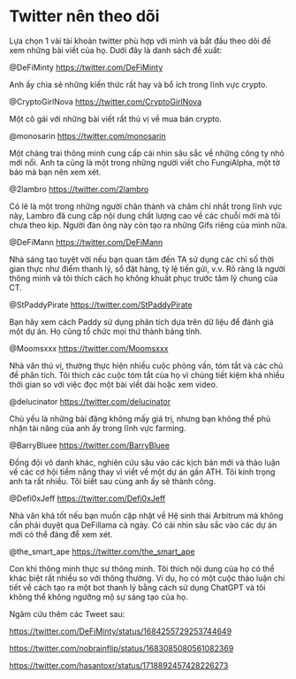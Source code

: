 # Twitter nên theo dõi

Lựa chọn 1 vài tài khoản twitter phù hợp với mình và bắt đầu theo dõi để xem những bài viết của họ. Dưới đây là danh sách đề xuất:

@DeFiMinty https://twitter.com/DeFiMinty

Anh ấy chia sẻ những kiến thức rất hay và bổ ích trong lĩnh vực crypto.

@CryptoGirlNova https://twitter.com/CryptoGirlNova

Một cô gái với những bài viết rất thú vị về mua bán crypto.

@monosarin https://twitter.com/monosarin

Một chàng trai thông minh cung cấp cái nhìn sâu sắc về những công ty nhỏ mới nổi. Anh ta cũng là một trong những người viết cho FungiAlpha, một tờ báo mà bạn nên xem xét.

@2lambro https://twitter.com/2lambro

Có lẽ là một trong những người chân thành và chăm chỉ nhất trong lĩnh vực này, Lambro đã cung cấp nội dung chất lượng cao về các chuỗi mới mà tôi chưa theo kịp. Người đàn ông này còn tạo ra những Gifs riêng của mình nữa.

@DeFiMann https://twitter.com/DeFiMann

Nhà sáng tạo tuyệt vời nếu bạn quan tâm đến TA sử dụng các chỉ số thời gian thực như điểm thanh lý, sổ đặt hàng, tỷ lệ tiền gửi, v.v. Rõ ràng là người thông minh và tôi thích cách họ không khuất phục trước tâm lý chung của CT.

@StPaddyPirate https://twitter.com/StPaddyPirate

Bạn hãy xem cách Paddy sử dụng phân tích dựa trên dữ liệu để đánh giá một dự án. Họ cũng tổ chức mọi thứ thành bảng tính.

@Moomsxxx https://twitter.com/Moomsxxx

Nhà văn thú vị, thường thực hiện nhiều cuộc phỏng vấn, tóm tắt và các chủ đề phân tích. Tôi thích các cuộc tóm tắt của họ vì chúng tiết kiệm khá nhiều thời gian so với việc đọc một bài viết dài hoặc xem video.

@delucinator https://twitter.com/delucinator

Chủ yếu là những bài đăng không mấy giá trị, nhưng bạn không thể phủ nhận tài năng của anh ấy trong lĩnh vực farming.

@BarryBluee https://twitter.com/BarryBluee

Đồng đội vô danh khác, nghiên cứu sâu vào các kịch bản mới và thảo luận về các cơ hội tiềm năng thay vì viết về một dự án gần ATH. Tôi kính trọng anh ta rất nhiều. Tôi biết sau cùng anh ấy sẽ thành công.

@Defi0xJeff https://twitter.com/Defi0xJeff

Nhà văn khá tốt nếu bạn muốn cập nhật về Hệ sinh thái Arbitrum mà không cần phải duyệt qua DeFillama cả ngày. Có cái nhìn sâu sắc vào các dự án mới có thể đáng để xem xét.

@the_smart_ape https://twitter.com/the_smart_ape

Con khỉ thông minh thực sự thông minh. Tôi thích nội dung của họ có thể khác biệt rất nhiều so với thông thường. Ví dụ, họ có một cuộc thảo luận chi tiết về cách tạo ra một bot thanh lý bằng cách sử dụng ChatGPT và tôi không thể không ngưỡng mộ sự sáng tạo của họ.

Ngâm cứu thêm các Tweet sau:


https://twitter.com/DeFiMinty/status/1684255729253744649

https://twitter.com/nobrainflip/status/1683085080561082369 



https://twitter.com/hasantoxr/status/1718892457428226273
